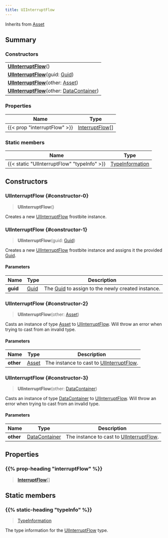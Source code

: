 ```yaml
---
title: UIInterruptFlow
---
```


Inherits from 
[Asset](/vext/ref/fb/asset)

## Summary
### Constructors
| |
| ----------- |
| **[UIInterruptFlow](#constructor-0)**() |
| **[UIInterruptFlow](#constructor-1)**(guid: [Guid](/vext/ref/shared/class/guid)) |
| **[UIInterruptFlow](#constructor-2)**(other: [Asset](/vext/ref/fb/asset)) |
| **[UIInterruptFlow](#constructor-3)**(other: [DataContainer](/vext/ref/shared/class/datacontainer)) |

### Properties
| Name | Type |
| ---- | ---- |
| {{< prop "interruptFlow" >}} | [InterruptFlow](/vext/ref/fb/interruptflow)[] |

### Static members
| Name | Type |
| ---- | ---- |
| {{< static "UIInterruptFlow" "typeInfo" >}} | [TypeInformation](/vext/ref/shared/class/typeinformation) |

## Constructors
### UIInterruptFlow {#constructor-0}
> **UIInterruptFlow**()

Creates a new [UIInterruptFlow](/vext/ref/fb/uiinterruptflow) frostbite instance.

### UIInterruptFlow {#constructor-1}
> **UIInterruptFlow**(guid: [Guid](/vext/ref/shared/class/guid))

Creates a new [UIInterruptFlow](/vext/ref/fb/uiinterruptflow) frostbite instance and assigns it the provided [Guid](/vext/ref/shared/class/guid).

#### Parameters
| Name | Type | Description |
| ---- | ---- | ----------- |
| **guid** | [Guid](/vext/ref/shared/class/guid) | The [Guid](/vext/ref/shared/class/guid) to assign to the newly created instance. |

### UIInterruptFlow {#constructor-2}
> **UIInterruptFlow**(other: [Asset](/vext/ref/fb/asset))

Casts an instance of type [Asset](/vext/ref/fb/asset) to [UIInterruptFlow](/vext/ref/fb/uiinterruptflow). Will throw an error when trying to cast from an invalid type.

#### Parameters
| Name | Type | Description |
| ---- | ---- | ----------- |
| **other** | [Asset](/vext/ref/fb/asset) | The instance to cast to [UIInterruptFlow](/vext/ref/fb/uiinterruptflow). |

### UIInterruptFlow {#constructor-3}
> **UIInterruptFlow**(other: [DataContainer](/vext/ref/shared/class/datacontainer))

Casts an instance of type [DataContainer](/vext/ref/shared/class/datacontainer) to [UIInterruptFlow](/vext/ref/fb/uiinterruptflow). Will throw an error when trying to cast from an invalid type.

#### Parameters
| Name | Type | Description |
| ---- | ---- | ----------- |
| **other** | [DataContainer](/vext/ref/shared/class/datacontainer) | The instance to cast to [UIInterruptFlow](/vext/ref/fb/uiinterruptflow). |

## Properties
### {{% prop-heading "interruptFlow" %}}
> **[InterruptFlow](/vext/ref/fb/interruptflow)**[]

## Static members
### {{% static-heading "typeInfo" %}}
> [TypeInformation](/vext/ref/shared/class/typeinformation)

The type information for the [UIInterruptFlow](/vext/ref/fb/uiinterruptflow) type.


